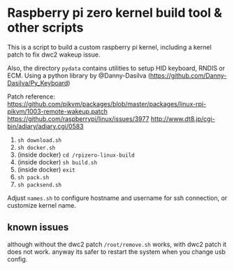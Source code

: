 # Raspberry pi zero kernel build tool & other scripts

This is a script to build a custom raspberry pi kernel, including a kernel patch to fix dwc2 wakeup issue.

Also, the directory `pydata` contains utilities to setup HID keyboard, RNDIS or ECM. Using a python library by @Danny-Dasilva (<https://github.com/Danny-Dasilva/Py_Keyboard>)

Patch reference: <https://github.com/pikvm/packages/blob/master/packages/linux-rpi-pikvm/1003-remote-wakeup.patch> <https://github.com/raspberrypi/linux/issues/3977> <http://www.dt8.jp/cgi-bin/adiary/adiary.cgi/0583>

1. `sh download.sh`
1. `sh docker.sh`
1. (inside docker) `cd /rpizero-linux-build`
1. (inside docker) `sh build.sh`
1. (inside docker) `exit`
1. `sh pack.sh`
1. `sh packsend.sh`

Adjust `names.sh` to configure hostname and username for ssh connection, or customize kernel name.

## known issues

although without the dwc2 patch `/root/remove.sh` works, with dwc2 patch it does not work. anyway its safer to restart the system when you change usb config.

